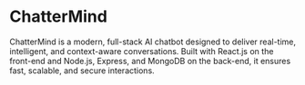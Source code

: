 # ChatterMind
ChatterMind is a modern, full-stack AI chatbot designed to deliver real-time, intelligent, and context-aware conversations. Built with React.js on the front-end and Node.js, Express, and MongoDB on the back-end, it ensures fast, scalable, and secure interactions.
